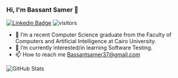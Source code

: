 ### Hi, I'm Bassant Samer 👋
[![Linkedin Badge](https://img.shields.io/badge/-bassantsamer-blue?style=flat-square&logo=Linkedin&logoColor=white&link=https://www.linkedin.com/in/bassant-samer-291058207/)](https://www.linkedin.com/in/bassant-samer-291058207/)
![visitors](https://visitor-badge.laobi.icu/badge?page_id=bassantsamerr.bassantsamerr)

- 🔭 I’m a recent Computer Science graduate from the Faculty of Computers and Artificial Intelligence at Cairo University.
- 🌱 I’m currently interested/in learning Software Testing.
- 📫 How to reach me Bassantsamer37@gmail.com

![GitHub Stats](https://github-readme-stats.vercel.app/api?username=bassantsamerr&theme=radical)






